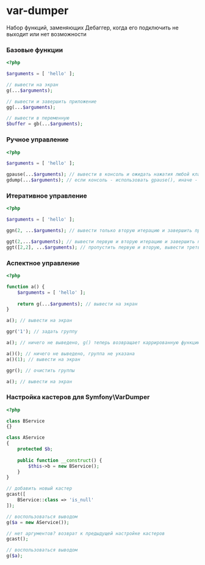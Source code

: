 # var-dumper

Набор функций, заменяющих Дебаггер, когда его подключить не выходит или нет возможности

### Базовые функции

```php
<?php

$arguments = [ 'hello' ];

// вывести на экран
g(...$arguments);

// вывести и завершить приложение
gg(...$arguments);

// вывести в переменную
$buffer = gb(...$arguments);
```

### Ручное управление

```php
<?php

$arguments = [ 'hello' ];

gpause(...$arguments); // вывести в консоль и ожидать нажатия любой клавиши
gdump(...$arguments); // если консоль - использовать gpause(), иначе - dump()
```

### Итеративное управление

```php
<?php

$arguments = [ 'hello' ];

ggn(2, ...$arguments); // вывести только вторую итерацию и завершить программу

ggt(2,...$arguments); // вывести первую и вторую итерацию и завершить программу
ggt([2,2], ...$arguments); // пропустить первую и вторую, вывести третью и четвертую и завершить программу
````

### Аспектное управление

```php
<?php

function a() {
    $arguments = [ 'hello' ];
    
    return g(...$arguments); // вывести на экран
}

a(); // вывести на экран

ggr('1'); // задать группу

a(); // ничего не выведено, g() теперь возвращает каррированную функцию

a()(); // ничего не выведено, группа не указана
a()(1); // вывести на экран

ggr(); // очистить группы

a(); // вывести на экран
````

### Настройка кастеров для Symfony\VarDumper

```php
<?php

class BService
{}

class AService
{
    protected $b;
  
    public function __construct() {
        $this->b = new BService();
    }
}

// добавить новый кастер
gcast([
    BService::class => 'is_null'
]);

// воспользоваться выводом
g($a = new AService());

// нет аргументов? возврат к предыдущей настройке кастеров
gcast();

// воспользоваться выводом
g($a);
```
